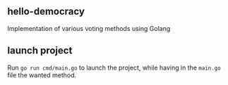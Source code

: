 ## hello-democracy

Implementation of various voting methods using Golang

## launch project

Run `go run cmd/main.go` to launch the project, while having in the `main.go` file the wanted method.

